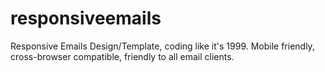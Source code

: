 # responsiveemails
Responsive Emails Design/Template, coding like it's 1999. Mobile friendly, cross-browser compatible, friendly to all email clients. 
